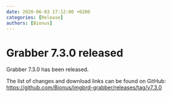 ```yaml
---
date: 2020-06-03 17:12:00 +0200
categories: [Release]
authors: [Bionus]
---
```



# Grabber 7.3.0 released

Grabber 7.3.0 has been released.

The list of changes and download links can be found on GitHub:  
<https://github.com/Bionus/imgbrd-grabber/releases/tag/v7.3.0>